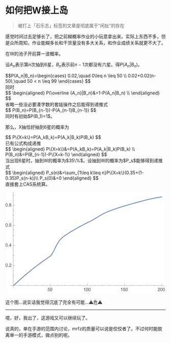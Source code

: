 # 如何把W接上岛


> 被打上「石乐志」标签的文章是彻底属于“闲扯”的存在

感觉时间过去足够长了，把之前糊概率作业的小玩意拿出来。实际上东西不多，但是众所周知，作业能糊多长和干货量没有多大关系，和作业成绩关系就更不大了。


在W的池子开前算一波概率。

设$A_n$表示第$n$次抽到6星，$B_n$表示前$n-1$次都没有六星。得$P(A_n|B_n)$。

<div>$$P(A_n|B_n)=\begin{cases}
0.02,\quad 0\leq n \leq 50 \\
0.02+0.02(n-50),\quad 50 < n \leq 99
\end{cases}
$$</div>
同时
<div>$$
\begin{aligned}
P(\overline {A_n}|B_n)&=1-P(A_n|B_n) \\
\end{aligned}
$$</div>
省略一些没必要凑字数的套娃操作之后能得到递推式
<div>$$
P(B_n)=P(B_{n-1})-P(A_{n-1}B_{n-1})
$$</div>
同时有初始$P(B_1)=1$。

那么，X抽恰好抽到6星的概率为
<div>$$
P\{X=k\}=P(A_kB_k)=P(A_k|B_k)P(B_k)
$$</div>
已有公式构成递推
<div>$$
\begin{aligned}
P\{X=k\}&=P(A_kB_k)=P(A_k|B_k)P(B_k) \\
P(B_n)&=P(B_{n-1})-P\{X=k-1\}
\end{aligned}
$$</div>
当出现6星时，抽到W的概率为$35\%$。设抽到W的概率为$P_s$能够得到递推式
<div>$$
\begin{aligned}
P_s(n)&=\sum_{1\leq k\leq n}P\{X=k\}(0.35+(1-0.35)P_s(n-k))\\
P_s(0)&=0
\end{aligned}
$$</div>
直接套上CAS系统算。

![把W接上岛的概率](pss.png "把W接上岛的概率")

这个图…说实话我觉得沉底了完全有可能…⚠️危⚠️

------

噫，好，我出了，这游戏又可以继续玩了。

说真的，单在手游的范围内讨论，mrfz的质量可以说是佼佼者了。不过何时能脱离单一的手游模式，做点别的呢。

